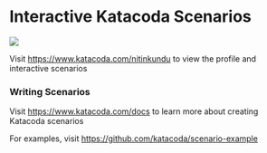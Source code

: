 # Interactive Katacoda Scenarios

[![](http://shields.katacoda.com/katacoda/nitinkundu/count.svg)](https://www.katacoda.com/nitinkundu "Get your profile on Katacoda.com")

Visit https://www.katacoda.com/nitinkundu to view the profile and interactive scenarios

### Writing Scenarios
Visit https://www.katacoda.com/docs to learn more about creating Katacoda scenarios

For examples, visit https://github.com/katacoda/scenario-example
